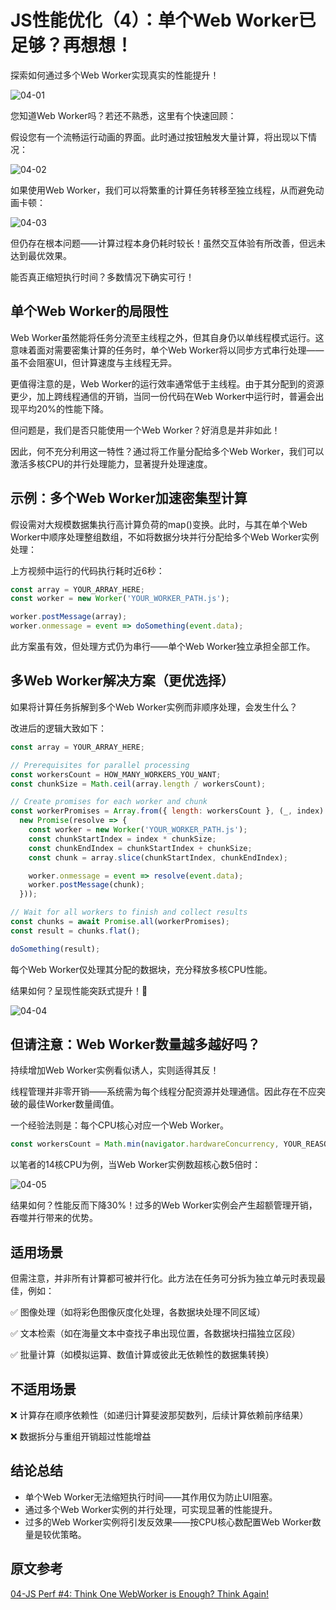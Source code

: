 # JS性能优化（4）：单个Web Worker已足够？再想想！

探索如何通过多个Web Worker实现真实的性能提升！

![04-01](./assets/04-01.webp)

您知道Web Worker吗？若还不熟悉，这里有个快速回顾：

假设您有一个流畅运行动画的界面。此时通过按钮触发大量计算，将出现以下情况：

![04-02](./assets/04-02.gif)

如果使用Web Worker，我们可以将繁重的计算任务转移至独立线程，从而避免动画卡顿：

![04-03](./assets/04-03.gif)

但仍存在根本问题——计算过程本身仍耗时较长！虽然交互体验有所改善，但远未达到最优效果。

能否真正缩短执行时间？多数情况下确实可行！

## 单个Web Worker的局限性

Web Worker虽然能将任务分流至主线程之外，但其自身仍以单线程模式运行。这意味着面对需要密集计算的任务时，单个Web Worker将以同步方式串行处理——虽不会阻塞UI，但计算速度与主线程无异。

更值得注意的是，Web Worker的运行效率通常低于主线程。由于其分配到的资源更少，加上跨线程通信的开销，当同一份代码在Web Worker中运行时，普遍会出现平均20%的性能下降。

但问题是，我们是否只能使用一个Web Worker？好消息是并非如此！

因此，何不充分利用这一特性？通过将工作量分配给多个Web Worker，我们可以激活多核CPU的并行处理能力，显著提升处理速度。

## 示例：多个Web Worker加速密集型计算

假设需对大规模数据集执行高计算负荷的map()变换。此时，与其在单个Web Worker中顺序处理整组数组，不如将数据分块并行分配给多个Web Worker实例处理：

上方视频中运行的代码执行耗时近6秒：

```js
const array = YOUR_ARRAY_HERE;
const worker = new Worker('YOUR_WORKER_PATH.js');

worker.postMessage(array);
worker.onmessage = event => doSomething(event.data);
```

此方案虽有效，但处理方式仍为串行——单个Web Worker独立承担全部工作。

## 多Web Worker解决方案（更优选择）

如果将计算任务拆解到多个Web Worker实例而非顺序处理，会发生什么？

改进后的逻辑大致如下：

```js
const array = YOUR_ARRAY_HERE;

// Prerequisites for parallel processing
const workersCount = HOW_MANY_WORKERS_YOU_WANT;
const chunkSize = Math.ceil(array.length / workersCount);

// Create promises for each worker and chunk
const workerPromises = Array.from({ length: workersCount }, (_, index) => 
  new Promise(resolve => {
    const worker = new Worker('YOUR_WORKER_PATH.js');
    const chunkStartIndex = index * chunkSize;
    const chunkEndIndex = chunkStartIndex + chunkSize;
    const chunk = array.slice(chunkStartIndex, chunkEndIndex);

    worker.onmessage = event => resolve(event.data);
    worker.postMessage(chunk);
  }));

// Wait for all workers to finish and collect results
const chunks = await Promise.all(workerPromises);
const result = chunks.flat();

doSomething(result);
```

每个Web Worker仅处理其分配的数据块，充分释放多核CPU性能。

结果如何？呈现性能突跃式提升！🚀

![04-04](./assets/04-04.gif)

## 但请注意：Web Worker数量越多越好吗？

持续增加Web Worker实例看似诱人，实则适得其反！

线程管理并非零开销——系统需为每个线程分配资源并处理通信。因此存在不应突破的最佳Worker数量阈值。

一个经验法则是：每个CPU核心对应一个Web Worker。

```js
const workersCount = Math.min(navigator.hardwareConcurrency, YOUR_REASONABLE_LIMIT);
```

以笔者的14核CPU为例，当Web Worker实例数超核心数5倍时：

![04-05](./assets/04-05.gif)

结果如何？性能反而下降30%！过多的Web Worker实例会产生超额管理开销，吞噬并行带来的优势。

## 适用场景

但需注意，并非所有计算都可被并行化。此方法在任务可分拆为独立单元时表现最佳，例如：

✅ 图像处理（如将彩色图像灰度化处理，各数据块处理不同区域）

✅ 文本检索（如在海量文本中查找子串出现位置，各数据块扫描独立区段）

✅ 批量计算（如模拟运算、数值计算或彼此无依赖性的数据集转换）

## 不适用场景

❌ 计算存在顺序依赖性（如递归计算斐波那契数列，后续计算依赖前序结果）

❌ 数据拆分与重组开销超过性能增益

## 结论总结

* 单个Web Worker无法缩短执行时间——其作用仅为防止UI阻塞。
* 通过多个Web Worker实例的并行处理，可实现显著的性能提升。
* 过多的Web Worker实例将引发反效果——按CPU核心数配置Web Worker数量是较优策略。

## 原文参考

[04-JS Perf #4: Think One WebWorker is Enough? Think Again!](https://itnext.io/js-perf-4-think-one-webworker-is-enough-think-again-61bbbab65a6b)